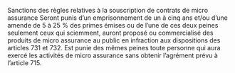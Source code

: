 Sanctions des règles relatives à la souscription de contrats de micro assurance
Seront punis d’un emprisonnement de un à cinq ans et/ou d’une amende de 5 à 25 % des primes émises ou de l’une de ces deux peines seulement ceux qui sciemment, auront proposé ou commercialisé des produits de micro assurance au public en infraction aux dispositions des articles 731 et 732. Est punie des mêmes peines toute personne qui aura exercé les activités de micro assurance sans obtenir l’agrément prévu à l’article 715.